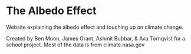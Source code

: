 # The Albedo Effect
Website explaining the albedo effect and touching up on climate change.

Created by Ben Moon, James Grant, Ashmit Bubbar, & Ava Tornqvist for a school project.
Most of the data is from climate.nasa.gov
